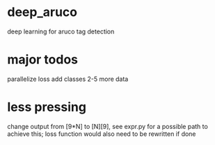 # deep_aruco
deep learning for aruco tag detection


# major todos
parallelize loss
add classes 2-5
more data

# less pressing
change output from [9*N] to [N][9], see expr.py for a possible path to achieve this; loss function would also need to be rewritten if done

